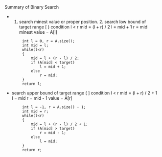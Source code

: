 Summary of Binary Search

* 1. search minest value or proper position. 2. search low bound of target
range [ ) 
condition l < r
mid = (l + r) / 2
l = mid + 1
r = mid
minest value = A[l]
```
        int l = 0, r = A.size();
        int mid = l;
        while(l<r)
        {
            mid = l + (r - l) / 2;
            if (A[mid] < target)
                l = mid + 1;
            else
                r = mid;
        }
        return l;
```

* search upper bound of target
range ( ]
condition l < r
mid = (l + r) / 2 + 1
l = mid
r = mid - 1
value = A[r]

```
        int l = -1, r = A.size() - 1;
        int mid = r;
        while(l<r)
        {
            mid = l + (r - l) / 2 + 1;
            if (A[mid] > target)
                r = mid - 1;
            else
                l = mid;
        }
        return r;
```


